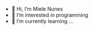 - 👋 Hi, I’m Miele Nunes
- 👀 I’m interested in programming
- 🌱 I’m currently learning ...


<!---
mielenunes/mielenunes is a ✨ special ✨ repository because its `README.md` (this file) appears on your GitHub profile.
You can click the Preview link to take a look at your changes.
--->
